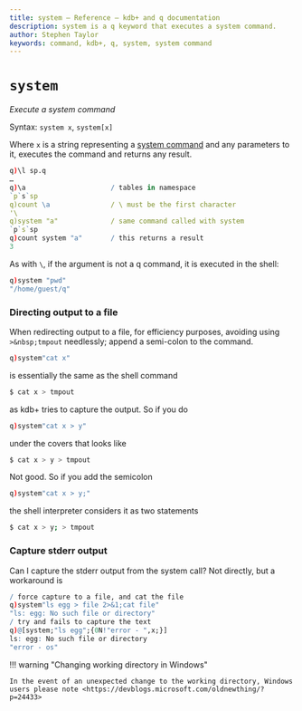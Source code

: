 ```yaml
---
title: system – Reference – kdb+ and q documentation
description: system is a q keyword that executes a system command.
author: Stephen Taylor
keywords: command, kdb+, q, system, system command
---
```

# `system`




_Execute a system command_

Syntax: `system x`, `system[x]`

Where `x` is a string representing a [system command](../basics/syscmds.md) and any parameters to it, executes the command and returns any result.

```q
q)\l sp.q
…
q)\a                     / tables in namespace
`p`s`sp
q)count \a               / \ must be the first character
'\
q)system "a"             / same command called with system
`p`s`sp
q)count system "a"       / this returns a result
3
```

As with `\`, if the argument is not a q command, it is executed in the shell:

```q
q)system "pwd"
"/home/guest/q"
```


### Directing output to a file

When redirecting output to a file, for efficiency purposes, avoiding using `>&nbsp;tmpout` needlessly; append a semi-colon to the command.

```q
q)system"cat x"
```

is essentially the same as the shell command

```bash
$ cat x > tmpout
```

as kdb+ tries to capture the output.
So if you do

```q
q)system"cat x > y"
```

under the covers that looks like

```bash
$ cat x > y > tmpout
```

Not good. So if you add the semicolon

```q
q)system"cat x > y;"
```

the shell interpreter considers it as two statements

```bash
$ cat x > y; > tmpout
```

### Capture stderr output

Can I capture the stderr output from the system call? Not directly, but a workaround is

```q
/ force capture to a file, and cat the file
q)system"ls egg > file 2>&1;cat file"
"ls: egg: No such file or directory"        
/ try and fails to capture the text
q)@[system;"ls egg";{0N!"error - ",x;}]
ls: egg: No such file or directory
"error - os"
```

!!! warning "Changing working directory in Windows"

    In the event of an unexpected change to the working directory, Windows users please note <https://devblogs.microsoft.com/oldnewthing/?p=24433>

